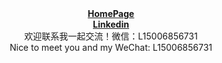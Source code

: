 
<div align="center"><b><a href="https://attack204.com/">HomePage</a></b></div>

<div align="center"><b><a href="https://www.linkedin.com/in/gaoji-liu-246b8b231/">Linkedin</a></b></div>

<div align="center">欢迎联系我一起交流！微信：L15006856731</div>

<div align="center">Nice to meet you and my WeChat: L15006856731</div>


